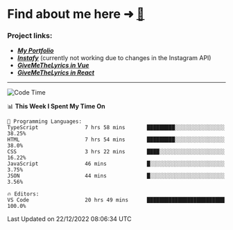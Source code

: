 # Find about me here ➜ [🧑](https://pauabella.dev)

### Project links:
- ***[My Portfolio](https://pauabella.dev)***
- ***[Instafy](https://instafy.me)*** (currently not working due to changes in the Instagram API)
- ***[GiveMeTheLyrics in Vue](https://lyrics.pauabella.dev)***
- ***[GiveMeTheLyrics in React](https://pauabella.dev/GiveMeTheLyrics)***

---
<!--START_SECTION:waka-->
![Code Time](http://img.shields.io/badge/Code%20Time-1%2C753%20hrs%2049%20mins-blue)

📊 **This Week I Spent My Time On** 

```text
💬 Programming Languages: 
TypeScript               7 hrs 58 mins       █████████░░░░░░░░░░░░░░░░   38.25% 
HTML                     7 hrs 54 mins       █████████░░░░░░░░░░░░░░░░   38.0% 
CSS                      3 hrs 22 mins       ████░░░░░░░░░░░░░░░░░░░░░   16.22% 
JavaScript               46 mins             █░░░░░░░░░░░░░░░░░░░░░░░░   3.75% 
JSON                     44 mins             █░░░░░░░░░░░░░░░░░░░░░░░░   3.56%

🔥 Editors: 
VS Code                  20 hrs 49 mins      █████████████████████████   100.0%

```


 Last Updated on 22/12/2022 08:06:34 UTC
<!--END_SECTION:waka-->
